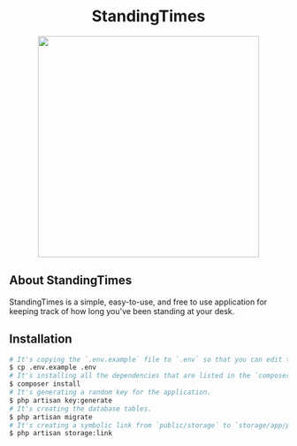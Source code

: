 <h1 align="center">StandingTimes</h1>

<p align="center"><a href="https://laravel.com" target="_blank"><img src="https://raw.githubusercontent.com/Zenonik/StandingTimes/master/public/img/logo.svg" width="400"></a></p>

## About StandingTimes

StandingTimes is a simple, easy-to-use, and free to use application for keeping track of how long you've been standing at your desk.

## Installation

```bash
# It's copying the `.env.example` file to `.env` so that you can edit the environment variables.
$ cp .env.example .env
# It's installing all the dependencies that are listed in the `composer.json` file.
$ composer install
# It's generating a random key for the application.
$ php artisan key:generate
# It's creating the database tables.
$ php artisan migrate
# It's creating a symbolic link from `public/storage` to `storage/app/public`.
$ php artisan storage:link
```